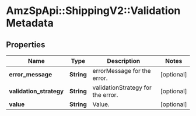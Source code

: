 # AmzSpApi::ShippingV2::ValidationMetadata

## Properties
Name | Type | Description | Notes
------------ | ------------- | ------------- | -------------
**error_message** | **String** | errorMessage for the error. | [optional] 
**validation_strategy** | **String** | validationStrategy for the error. | [optional] 
**value** | **String** | Value. | [optional] 

